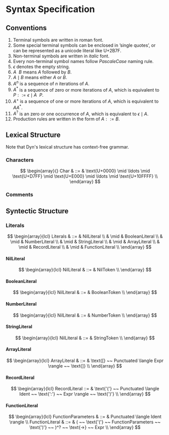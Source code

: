# Syntax Specification

## Conventions

1. Terminal symbols are written in $\text{roman}$ font.
2. Some special terminal symbols can be enclosed in $\text{'single quotes'}$, or can be represented as a unicode literal like $\text{U+2B7F}$.
3. Non-terminal symbols are written in $italic$ font.
4. Every non-terminal symbol names follow $PascaleCase$ naming rule.
5. $\epsilon$ denotes the empty string.
6. $A ~~ B$ means $A$ followed by $B$.
7. $A \mid B$ means either $A$ or $B$.
8. $A^n$ is a sequence of $n$ iterations of $A$.
9. $A^\ast$ is a sequence of zero or more iterations of $A$, which is equivalent to $P ::= \epsilon \mid A ~~ P$.
10. $A^+$ is a sequence of one or more iterations of $A$, which is equivalent to $AA^\ast$.
11. $A^?$ is an zero or one occurrence of $A$, which is equivalent to $\epsilon \mid A$.
12. Production rules are written in the form of $A ::= B$.

## Lexical Structure

Note that Dyn's lexical structure has context-free grammar.

### Characters

$$
\begin{array}{}
Char & ::= & \text{U+0000} \mid \ldots \mid \text{U+D7FF} \mid \text{U+E000} \mid \ldots \mid \text{U+10FFFF} \\
\end{array}
$$

### Comments

## Syntectic Structure

### Literals

$$
\begin{array}{lcl}
Literals & ::= & NilLiteral \\
& \mid & BooleanLiteral \\
& \mid & NumberLiteral \\
& \mid & StringLiteral \\
& \mid & ArrayLiteral \\
& \mid & RecordLiteral \\
& \mid & FunctionLiteral \\
\end{array}
$$

#### NilLiteral

$$
\begin{array}{lcl}
NilLiteral & ::= & NilToken \\
\end{array}
$$

#### BooleanLiteral

$$
\begin{array}{lcl}
NilLiteral & ::= & BooleanToken \\
\end{array}
$$

#### NumberLiteral

$$
\begin{array}{lcl}
NilLiteral & ::= & NumberToken \\
\end{array}
$$

#### StringLiteral

$$
\begin{array}{lcl}
NilLiteral & ::= & StringToken \\
\end{array}
$$

#### ArrayLiteral

$$
\begin{array}{lcl}
ArrayLiteral & ::= & \text{[} ~~ Punctuated \langle Expr \rangle ~~ \text{]} \\
\end{array}
$$

#### RecordLiteral

$$
\begin{array}{lcl}
RecordLiteral ::= & \text{'('} ~~ Punctuated \langle Ident ~~ \text{':'} ~~ Expr \rangle ~~ \text{')'} \\
\end{array}
$$

#### FunctionLiteral

$$
\begin{array}{lcl}
FunctionParameters & ::= & Punctuated \langle Ident \rangle \\
FunctionLiteral & ::= & ( ~~ \text{'('} ~~ FunctionParameters ~~ \text{')'} ~~ )^? ~~ \text{->} ~~ Expr \\
\end{array}
$$
